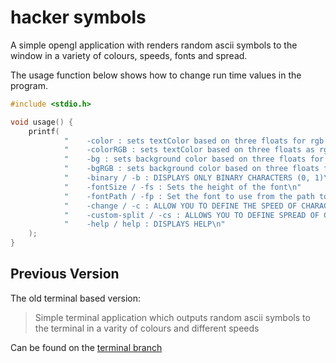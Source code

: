 # hacker symbols
A simple opengl application with renders random ascii symbols to the window in a variety of colours, speeds, fonts and spread.

The usage function below shows how to change run time values in the program.
```c++
#include <stdio.h>

void usage() {
    printf(
            "    -color : sets textColor based on three floats for rgb color following the flag. 0 <= values <= 1\n"
            "    -colorRGB : sets textColor based on three floats as rgb colors : 0 <= values <= 255\n"
            "    -bg : sets background color based on three floats for rgb color following the flag. 0 <= values <= 1\n"
            "    -bgRGB : sets background color based on three floats for rgb color following the flag. 0 <= values <= 255\n"
            "    -binary / -b : DISPLAYS ONLY BINARY CHARACTERS (0, 1)\n"
            "    -fontSize / -fs : Sets the height of the font\n"
            "    -fontPath / -fp : Set the font to use from the path to said font\n"
            "    -change / -c : ALLOW YOU TO DEFINE THE SPEED OF CHARACTERS\n"
            "    -custom-split / -cs : ALLOWS YOU TO DEFINE SPREAD OF CHARACTERS - HIGHER = SPARSER\n"
            "    -help / help : DISPLAYS HELP\n"
    );
}
```






## Previous Version
The old terminal based version:
> Simple terminal application which outputs random ascii symbols to the terminal in a varity of colours and different speeds

Can be found on the [terminal branch](https://github.com/josephnglynn/Hacker-Symbols/tree/terminal-output)